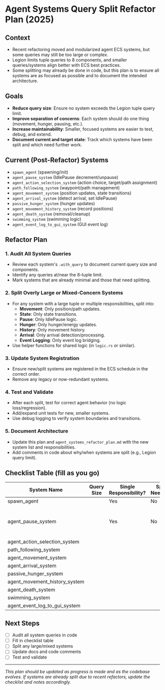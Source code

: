 # Agent Systems Query Split Refactor Plan (2025)

## Context
- Recent refactoring moved and modularized agent ECS systems, but some queries may still be too large or complex.
- Legion limits tuple queries to 8 components, and smaller queries/systems align better with ECS best practices.
- Some splitting may already be done in code, but this plan is to ensure all systems are as focused as possible and to document the intended architecture.

## Goals
- **Reduce query size**: Ensure no system exceeds the Legion tuple query limit.
- **Improve separation of concerns**: Each system should do one thing (movement, hunger, pausing, etc.).
- **Increase maintainability**: Smaller, focused systems are easier to test, debug, and extend.
- **Document current and target state**: Track which systems have been split and which need further work.

## Current (Post-Refactor) Systems
- `spawn_agent` (spawning/init)
- `agent_pause_system` (IdlePause decrement/unpause)
- `agent_action_selection_system` (action choice, target/path assignment)
- `path_following_system` (waypoint/path management)
- `agent_movement_system` (position updates, state transitions)
- `agent_arrival_system` (detect arrival, set IdlePause)
- `passive_hunger_system` (hunger updates)
- `agent_movement_history_system` (record positions)
- `agent_death_system` (removal/cleanup)
- `swimming_system` (swimming logic)
- `agent_event_log_to_gui_system` (GUI event log)

## Refactor Plan

### 1. Audit All System Queries
- Review each system's `.with_query` to document current query size and components.
- Identify any queries at/near the 8-tuple limit.
- Mark systems that are already minimal and those that need splitting.

### 2. Split Overly Large or Mixed-Concern Systems
- For any system with a large tuple or multiple responsibilities, split into:
    - **Movement**: Only position/path updates.
    - **State**: Only state transitions.
    - **Pause**: Only IdlePause logic.
    - **Hunger**: Only hunger/energy updates.
    - **History**: Only movement history.
    - **Arrival**: Only arrival detection/processing.
    - **Event Logging**: Only event log bridging.
- Use helper functions for shared logic (in `logic.rs` or similar).

### 3. Update System Registration
- Ensure new/split systems are registered in the ECS schedule in the correct order.
- Remove any legacy or now-redundant systems.

### 4. Test and Validate
- After each split, test for correct agent behavior (no logic loss/regression).
- Add/expand unit tests for new, smaller systems.
- Use debug logging to verify system boundaries and transitions.

### 5. Document Architecture
- Update this plan and `agent_systems_refactor_plan.md` with the new system list and responsibilities.
- Add comments in code about why/when systems are split (e.g., Legion query limit).

## Checklist Table (fill as you go)
| System Name | Query Size | Single Responsibility? | Split Needed? | Notes |
|-------------|------------|-----------------------|--------------|-------|
| spawn_agent |            | Yes                   | No           |       |
| agent_pause_system |      | Yes                   | No           | Split due to query limit |
| agent_action_selection_system |    |                   |              |       |
| path_following_system |     |                      |              |       |
| agent_movement_system |     |                      |              |       |
| agent_arrival_system |      |                      |              |       |
| passive_hunger_system |     |                      |              |       |
| agent_movement_history_system | |                    |              |       |
| agent_death_system |        |                      |              |       |
| swimming_system |           |                      |              |       |
| agent_event_log_to_gui_system | |                   |              |       |

## Next Steps
- [ ] Audit all system queries in code
- [ ] Fill in checklist table
- [ ] Split any large/mixed systems
- [ ] Update docs and code comments
- [ ] Test and validate

---

*This plan should be updated as progress is made and as the codebase evolves. If systems are already split due to recent refactors, update the checklist and notes accordingly.*
